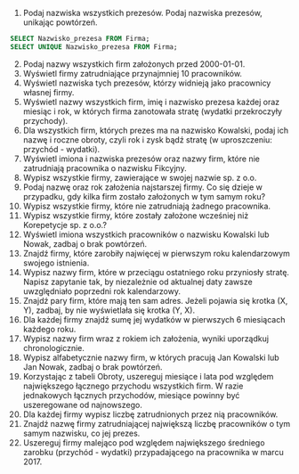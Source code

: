 1. Podaj nazwiska wszystkich prezesów. Podaj nazwiska prezesów, unikając powtórzeń.

```sql
SELECT Nazwisko_prezesa FROM Firma;
SELECT UNIQUE Nazwisko_prezesa FROM Firma;
```

2. Podaj nazwy wszystkich firm założonych przed 2000-01-01.
3. Wyświetl firmy zatrudniające przynajmniej 10 pracowników.
4. Wyświetl nazwiska tych prezesów, którzy widnieją jako pracownicy własnej firmy.
5. Wyświetl nazwy wszystkich firm, imię i nazwisko prezesa każdej oraz miesiąc i rok, w których firma zanotowała stratę (wydatki przekroczyły przychody).
6. Dla wszystkich firm, których prezes ma na nazwisko Kowalski, podaj ich nazwę i roczne obroty, czyli rok i zysk bądź stratę (w uproszczeniu: przychód - wydatki).
7. Wyświetl imiona i nazwiska prezesów oraz nazwy firm, które nie zatrudniają pracownika o nazwisku Fikcyjny.
8. Wypisz wszystkie firmy, zawierające w swojej nazwie sp. z o.o.
9.  Podaj nazwę oraz rok założenia najstarszej firmy. Co się dzieje w przypadku, gdy kilka firm zostało założonych w tym samym roku?
10. Wypisz wszystkie firmy, które nie zatrudniają żadnego pracownika.
11. Wypisz wszystkie firmy, które zostały założone wcześniej niż Korepetycje sp. z o.o.?
12. Wyświetl imiona wszystkich pracowników o nazwisku Kowalski lub Nowak, zadbaj o brak powtórzeń.
13. Znajdź firmy, które zarobiły najwięcej w pierwszym roku kalendarzowym swojego istnienia.
14. Wypisz nazwy firm, które w przeciągu ostatniego roku przyniosły stratę. Napisz zapytanie tak, by niezależnie od aktualnej daty zawsze uwzględniało poprzedni rok kalendarzowy.
15. Znajdź pary firm, które mają ten sam adres. Jeżeli pojawia się krotka (X, Y), zadbaj, by nie wyświetlała się krotka (Y, X).
16. Dla każdej firmy znajdź sumę jej wydatków w pierwszych 6 miesiącach każdego roku.
17. Wypisz nazwy firm wraz z rokiem ich założenia, wyniki uporządkuj chronologicznie.
18. Wypisz alfabetycznie nazwy firm, w których pracują Jan Kowalski lub Jan Nowak, zadbaj o brak powtórzeń.
19. Korzystając z tabeli Obroty, uszereguj miesiące i lata pod względem największego łącznego przychodu wszystkich firm. W razie jednakowych łącznych przychodów, miesiące powinny być uszeregowane od najnowszego.
20. Dla każdej firmy wypisz liczbę zatrudnionych przez nią pracowników.
21. Znajdź nazwę firmy zatrudniającej największą liczbę pracowników o tym samym nazwisku, co jej prezes.
22. Uszereguj firmy malejąco pod względem największego średniego zarobku (przychód - wydatki) przypadającego na pracownika w marcu 2017.